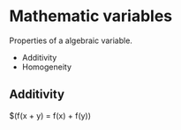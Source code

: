 # Mathematic variables

Properties of a algebraic variable.

* Additivity 
* Homogeneity

## Additivity

$(f(x + y) = f(x) + f(y))

